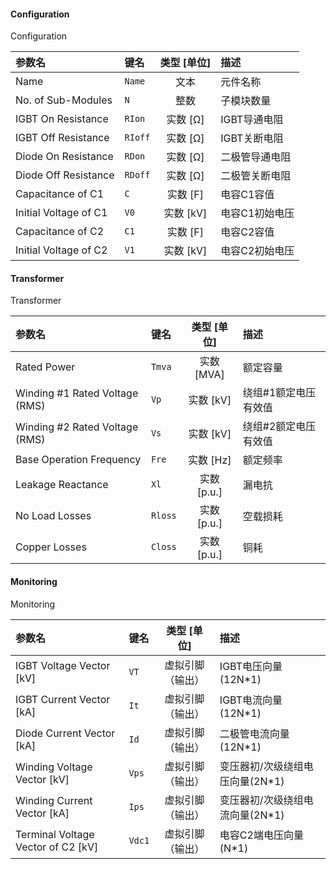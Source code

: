 <!--
DO NOT EDIT THIS FILE DIRECTLY.
This file is generated by tools/comp-docs.js.
All changes will be overwritten by regeneration.
-->

<slot class="model-parameters">

#### Configuration

Configuration

| 参数名 | 键名 | 类型 [单位] | 描述 |
|:------ |:---- |:-----------:|:---- |
| Name | `Name` | 文本 | 元件名称 |
| No\. of Sub\-Modules | `N` | 整数 | 子模块数量 |
| IGBT On Resistance | `RIon` | 实数 [Ω] | IGBT导通电阻 |
| IGBT Off Resistance | `RIoff` | 实数 [Ω] | IGBT关断电阻 |
| Diode On Resistance | `RDon` | 实数 [Ω] | 二极管导通电阻 |
| Diode Off Resistance | `RDoff` | 实数 [Ω] | 二极管关断电阻 |
| Capacitance of C1 | `C` | 实数 [F] | 电容C1容值 |
| Initial Voltage of C1 | `V0` | 实数 [kV] | 电容C1初始电压 |
| Capacitance of C2 | `C1` | 实数 [F] | 电容C2容值 |
| Initial Voltage of C2 | `V1` | 实数 [kV] | 电容C2初始电压 |

#### Transformer

Transformer

| 参数名 | 键名 | 类型 [单位] | 描述 |
|:------ |:---- |:-----------:|:---- |
| Rated Power | `Tmva` | 实数 [MVA] | 额定容量 |
| Winding \#1 Rated Voltage \(RMS\) | `Vp` | 实数 [kV] | 绕组#1额定电压有效值 |
| Winding \#2 Rated Voltage \(RMS\) | `Vs` | 实数 [kV] | 绕组#2额定电压有效值 |
| Base Operation Frequency | `Fre` | 实数 [Hz] | 额定频率 |
| Leakage Reactance | `Xl` | 实数 [p\.u\.] | 漏电抗 |
| No Load Losses | `Rloss` | 实数 [p\.u\.] | 空载损耗 |
| Copper Losses | `Closs` | 实数 [p\.u\.] | 铜耗 |

#### Monitoring

Monitoring

| 参数名 | 键名 | 类型 [单位] | 描述 |
|:------ |:---- |:-----------:|:---- |
| IGBT Voltage Vector \[kV\] | `VT` | 虚拟引脚（输出） | IGBT电压向量(12N*1) |
| IGBT Current Vector \[kA\] | `It` | 虚拟引脚（输出） | IGBT电流向量(12N*1) |
| Diode Current Vector \[kA\] | `Id` | 虚拟引脚（输出） | 二极管电流向量(12N*1) |
| Winding Voltage Vector \[kV\] | `Vps` | 虚拟引脚（输出） | 变压器初/次级绕组电压向量(2N*1) |
| Winding Current Vector \[kA\] | `Ips` | 虚拟引脚（输出） | 变压器初/次级绕组电流向量(2N*1) |
| Terminal Voltage Vector of C2 \[kV\] | `Vdc1` | 虚拟引脚（输出） | 电容C2端电压向量(N*1) |


</slot>
